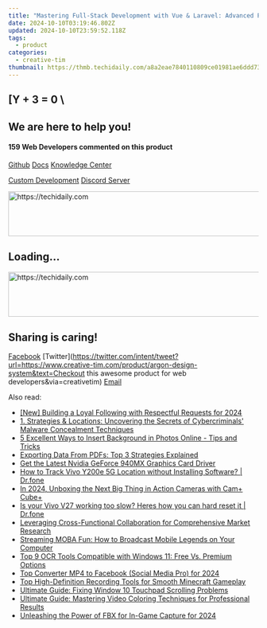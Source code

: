 ```yaml
---
title: "Mastering Full-Stack Development with Vue & Laravel: Advanced PRO Dashboard via JSON API by Creative Tim"
date: 2024-10-10T03:19:46.802Z
updated: 2024-10-10T23:59:52.118Z
tags:
  - product
categories:
  - creative-tim
thumbnail: https://thmb.techidaily.com/a8a2eae7840110809ce01981ae6ddd7381e7680b0d93e29805eecd4b92108f79.jpg
---
```


## \[Y + 3 = 0 \

## We are here to help you!

#### 159 Web Developers commented on this product

[Github](https://github.com/creativetimofficial/argon-design-system) [Docs](https://tools.techidaily.com/creative-tim/products/) [Knowledge Center](https://tools.techidaily.com/creative-tim/products/) 

[Custom Development](https://tools.techidaily.com/creative-tim/products/) [Discord Server](https://discord.com/invite/FhCJCaHdQa) 

<!-- affiliate ads begin -->
<a href="https://aligracehair.sjv.io/c/5597632/1886048/19272" target="_top" id="1886048">
  <img src="//a.impactradius-go.com/display-ad/19272-1886048" border="0" alt="https://techidaily.com" width="728" height="90"/>
</a>
<img height="0" width="0" src="https://aligracehair.sjv.io/i/5597632/1886048/19272" style="position:absolute;visibility:hidden;" border="0" />
<!-- affiliate ads end -->

## Loading...

<!-- affiliate ads begin -->
<a href="https://appsumo.8odi.net/c/5597632/2144289/7443" target="_top" id="2144289">
  <img src="//a.impactradius-go.com/display-ad/7443-2144289" border="0" alt="https://techidaily.com" width="728" height="90"/>
</a>
<img height="0" width="0" src="https://appsumo.8odi.net/i/5597632/2144289/7443" style="position:absolute;visibility:hidden;" border="0" />
<!-- affiliate ads end -->

## Sharing is caring!

[Facebook](https://www.facebook.com/sharer/sharer.php?u=https://www.creative-tim.com/product/argon-design-system?src=sdkpreparse) [Twitter](https://twitter.com/intent/tweet?url=https://www.creative-tim.com/product/argon-design-system&text=Checkout this awesome product for web developers&via=creativetim) [Email](https://tools.techidaily.com/creative-tim/products/)

<ins class="adsbygoogle"
     style="display:block"
     data-ad-format="autorelaxed"
     data-ad-client="ca-pub-7571918770474297"
     data-ad-slot="1223367746"></ins>

<ins class="adsbygoogle"
     style="display:block"
     data-ad-client="ca-pub-7571918770474297"
     data-ad-slot="8358498916"
     data-ad-format="auto"
     data-full-width-responsive="true"></ins>

<span class="atpl-alsoreadstyle">Also read:</span>
<div><ul>
<li><a href="https://youtube-tips.techidaily.com/uilding-a-loyal-following-with-respectful-requests-for-2024/"><u>[New] Building a Loyal Following with Respectful Requests for 2024</u></a></li>
<li><a href="https://discover-cheats.techidaily.com/1-strategies-and-locations-uncovering-the-secrets-of-cybercriminals-malware-concealment-techniques/"><u>1. Strategies & Locations: Uncovering the Secrets of Cybercriminals' Malware Concealment Techniques</u></a></li>
<li><a href="https://discover-cheats.techidaily.com/5-excellent-ways-to-insert-background-in-photos-online-tips-and-tricks/"><u>5 Excellent Ways to Insert Background in Photos Online - Tips and Tricks</u></a></li>
<li><a href="https://discover-cheats.techidaily.com/exporting-data-from-pdfs-top-3-strategies-explained/"><u>Exporting Data From PDFs: Top 3 Strategies Explained</u></a></li>
<li><a href="https://hardware-help.techidaily.com/get-the-latest-nvidia-geforce-940mx-graphics-card-driver/"><u>Get the Latest Nvidia GeForce 940MX Graphics Card Driver</u></a></li>
<li><a href="https://android-location-track.techidaily.com/how-to-track-vivo-y200e-5g-location-without-installing-software-drfone-by-drfone-virtual-android/"><u>How to Track Vivo Y200e 5G Location without Installing Software? | Dr.fone</u></a></li>
<li><a href="https://vp-tips.techidaily.com/in-2024-unboxing-the-next-big-thing-in-action-cameras-with-camplus-cubeplus/"><u>In 2024, Unboxing the Next Big Thing in Action Cameras with Cam+ Cube+</u></a></li>
<li><a href="https://techidaily.com/is-your-vivo-v27-working-too-slow-heres-how-you-can-hard-reset-it-drfone-by-drfone-reset-android-reset-android/"><u>Is your Vivo V27 working too slow? Heres how you can hard reset it | Dr.fone</u></a></li>
<li><a href="https://extra-tips.techidaily.com/leveraging-cross-functional-collaboration-for-comprehensive-market-research/"><u>Leveraging Cross-Functional Collaboration for Comprehensive Market Research</u></a></li>
<li><a href="https://discover-cheats.techidaily.com/streaming-moba-fun-how-to-broadcast-mobile-legends-on-your-computer/"><u>Streaming MOBA Fun: How to Broadcast Mobile Legends on Your Computer</u></a></li>
<li><a href="https://discover-cheats.techidaily.com/top-9-ocr-tools-compatible-with-windows-11-free-vs-premium-options/"><u>Top 9 OCR Tools Compatible with Windows 11: Free Vs. Premium Options</u></a></li>
<li><a href="https://facebook-videos.techidaily.com/top-converter-mp4-to-facebook-social-media-pro-for-2024/"><u>Top Converter MP4 to Facebook (Social Media Pro) for 2024</u></a></li>
<li><a href="https://discover-cheats.techidaily.com/top-high-definition-recording-tools-for-smooth-minecraft-gameplay/"><u>Top High-Definition Recording Tools for Smooth Minecraft Gameplay</u></a></li>
<li><a href="https://win-howtos.techidaily.com/ultimate-guide-fixing-window-10-touchpad-scrolling-problems/"><u>Ultimate Guide: Fixing Window 10 Touchpad Scrolling Problems</u></a></li>
<li><a href="https://discover-cheats.techidaily.com/ultimate-guide-mastering-video-coloring-techniques-for-professional-results/"><u>Ultimate Guide: Mastering Video Coloring Techniques for Professional Results</u></a></li>
<li><a href="https://video-capture.techidaily.com/unleashing-the-power-of-fbx-for-in-game-capture-for-2024/"><u>Unleashing the Power of FBX for In-Game Capture for 2024</u></a></li>
</ul></div>

